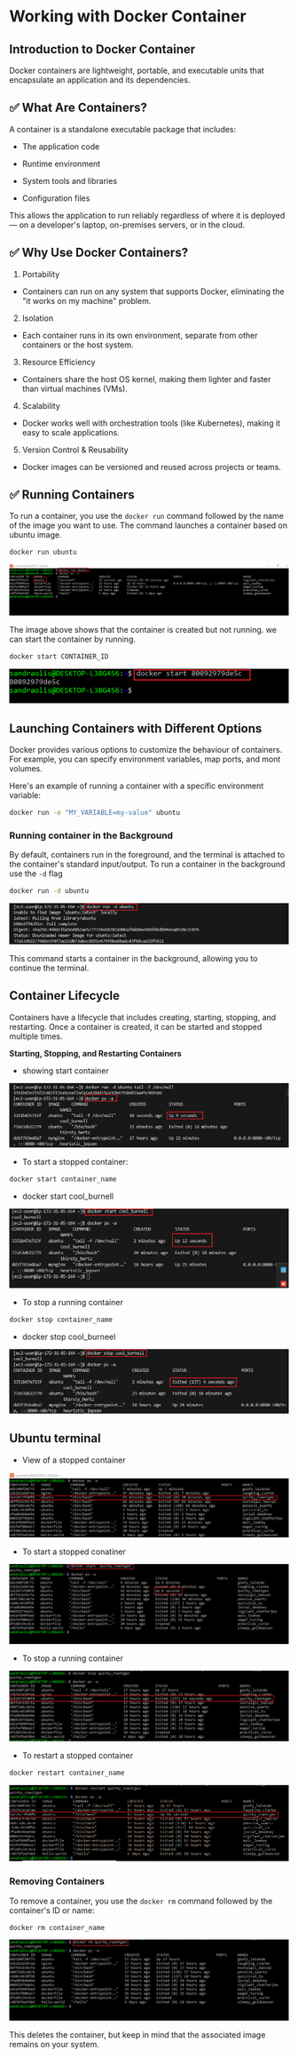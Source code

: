 # Working with Docker Container

## Introduction to Docker Container

Docker containers are lightweight, portable, and executable units that encapsulate an application and its dependencies.

## ✅ What Are Containers?

A container is a standalone executable package that includes:

- The application code

- Runtime environment

- System tools and libraries

- Configuration files

This allows the application to run reliably regardless of where it is deployed — on a developer's laptop, on-premises servers, or in the cloud.

## ✅ Why Use Docker Containers?

1. Portability

- Containers can run on any system that supports Docker, eliminating the "it works on my machine" problem.

2. Isolation

- Each container runs in its own environment, separate from other containers or the host system.

3. Resource Efficiency

- Containers share the host OS kernel, making them lighter and faster than virtual machines (VMs).

4. Scalability

- Docker works well with orchestration tools (like Kubernetes), making it easy to scale applications.

5. Version Control & Reusability

- Docker images can be versioned and reused across projects or teams.


## ✅ Running Containers

To run a container, you use the `docker run` command followed by the name of the image you want to use. The command launches a container based on ubuntu image.

``` bash
docker run ubuntu
``` 

![](./Images/1.%20docker-run.png)


The image above shows that the container is created but not running. we can start the container by running. 

``` bash
docker start CONTAINER_ID
```

![](./Images/2.%20container-ID.png)


## Launching Containers with Different Options

Docker provides various options to customize the behaviour of containers. For example, you can specify environment variables, map ports, and mont volumes.

Here's an example of running a container with a specific environment variable:

``` bash
docker run -e "MY_VARIABLE=my-value" ubuntu
```

### Running container in the Background

By default, containers run in the foreground, and the terminal is attached to the container's standard input/output. To run a container in the background use the `-d` flag

``` bash
docker run -d ubuntu
```
![](./Images/3.%20-d-flage.png)

This command starts a container in the background, allowing you to continue the terminal.


## Container Lifecycle

Containers have a lifecycle that includes creating, starting, stopping, and restarting. Once a container is created, it can be started and stopped multiple times.

**Starting, Stopping, and Restarting Containers**

- showing start container

![](./Images/4.%20docker-stoped.png)


- To start a stopped container:

``` bash
docker start container_name
```
- docker start cool_burnell

![](./Images/6.%20ec2-docker-start.png)


- To stop a running container

``` bash
docker stop container_name
```

- docker stop cool_burneel

![](./Images/5.%20ec2-docker-stop.png)


## Ubuntu terminal

- View of a stopped container

![](./Images/7.%20ubuntu-ps.png)

- To start a stopped conatiner

![](./Images/8.%20ubuntu-start.png)

- To stop a running container

![](./Images/9.%20ubuntu-stop.png)

- To restart a stopped container

``` bash
docker restart container_name
```

![](./Images/10.%20docker-restart.png)


### Removing Containers

To remove a container, you use the `docker rm` command followed by the container's ID or name:

``` bash
docker rm container_name
```

![](./Images/11.%20docker-rm.png)

This deletes the container, but keep in mind that the associated image remains on your system.








